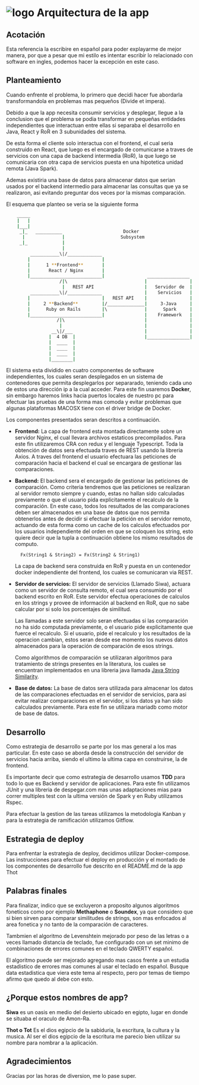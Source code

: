 # ![logo](https://github.com/LemontechSA/test-fullstack-angelo-calvo/blob/master/practical/thot-ui/src/assets/head-thot.png) Arquitectura de la app

## Acotación

Esta referencia la escribire en español para poder explayarme de mejor manera, por que a pesar que mi estilo es intentar escribir lo relacionado con software en ingles, podemos hacer la excepción en este caso.

## Planteamiento

Cuando enfrente el problema, lo primero que decidi hacer fue abordarla transformandola en problemas mas pequeños (Divide et impera). 

Debido a que la app necesita consumir servicios y desplegar, llegue a la conclusion que el problema se podia transformar en pequeñas entidades independientes que interactuan entre ellas si separaba el desarrollo en Java, React y RoR en 3 subunidades del sistema. 

De esta forma el cliente solo interactua con el frontend, el cual seria construido en React, que luego es el encargado de comunicarse a traves de servicios con una capa de backend intermedia (RoR), la que luego se comunicaria con otra capa de servicios puesta en una hipotetica unidad remota (Java Spark). 

Ademas existiria una base de datos para almacenar datos que serian usados por el backend intermedio para almacenar las consultas que ya se realizaron, asi evitando preguntar dos veces por la mismas comparación.

El esquema que planteo se veria se la siguiente forma

```bash
    _____
    |   |
    |___|
     _|_   __________                       Docker
      |              |                     Subsystem
     _|_             |  
                     |
         ___________\|/_____________
        |                           |                   
        |      1 **Frontend**       |
        |       React / Nginx       |
        |___________________________|                ________________
                    /|\                             |                |
                     |   REST API                   |   Servidor de  |
         ___________\|/_____________                |    Servicios   |
        |                           |   REST API    |                |
        |     2 **Backend**         |/______________|     3-Java     |
        |      Ruby on Rails        |\              |      Spark     |
        |___________________________|               |    Framework   |
                   /|\                              |                |
                    |                               |                |
                 __\|/___                           |                |
                |  4 DB  |                          |________________| 
                |  ____  |
                |  ____  |
                |  ____  |
                |________|

```
El sistema esta dividido en cuatro componentes de software independientes, los cuales seran desplegados en un sistema de contenedores que permita desplegarlos por separarado, teniendo cada uno de estos una dirección ip a la cual acceder. Para este fin usaremos **Docker**, sin embargo haremos links hacia puertos locales de nuestro pc para efectuar las pruebas de una forma mas comoda y evitar problemas que algunas plataformas MACOSX tiene con el driver bridge de Docker.

Los componentes presentados seran descritos a continuación.

- **Frontend:** La capa de frontend esta montada directamente sobre un servidor Nginx, el cual llevara archivos estaticos precompilados. Para este fin utilizaremos CRA con redux y el lenguaje Typescript. Toda la obtención de datos sera efectuada traves de REST usando la libreria Axios. A traves del frontend el usuario efectuara las peticiones de comparación hacia el backend el cual se encargara de gestionar las comparaciones.

- **Backend:** El backend sera el encargado de gestionar las peticiones de comparación. Como criteria tendremos que las peticiones se realizaran al servidor remoto siempre y cuando, estas no hallan sido calculadas previamente o que el usuario pida explicitamente el recalculo de la comparación. En este caso, todos los resultados de las comparaciones deben ser almacenados en una base de datos que nos permita obtenerlos antes de decidir si efectuar la petición en el servidor remoto, actuando de esta forma como un cache de los calculos efectuados por los usuarios independiente del orden en que se coloquen los string, esto quiere decir que la tupla a continuación obtiene los mismo resultados de computo.

        Fx(String1 & String2) = Fx(String2 & String1) 

  La capa de backend sera construida en RoR y puesta en un contenedor docker independiente del frontend, los cuales se comunicaran via REST.

- **Servidor de servicios:** El servidor de servicios (Llamado Siwa), actuara como un servidor de consulta remoto, el cual sera consumido por el backend escrito en RoR. Este servidor efectua operaciones de calculos en los strings y provee de información al backend en RoR, que no sabe calcular por si solo los porcentajes de similitud. 

   Las llamadas a este servidor solo seran efectuadas si las comparación no ha sido computada previamente, o el usuario pide explicitamente que fuerce el recalculo. Si el usuario, pide el recalculo y los resultados de la operacion cambian, estos seran desde ese momento los nuevos datos almacenados para la operación de comparación de esos strings. 

   Como algorithmos de comparación se utilizaran algoritmos para tratamiento de strings presentes en la literatura, los cuales se encuentran implementados en una libreria java llamada [Java String Similarity](https://github.com/tdebatty/java-string-similarity).

- **Base de datos:** La base de datos sera utilizada para almacenar los datos de las comparaciones efectuadas en el servidor de servicios, para asi evitar realizar comparaciones en el servidor, si los datos ya han sido calculados previamente. Para este fin se utilizara mariadb como motor de base de datos.

## Desarrollo

Como estrategia de desarrollo se parte por los mas general a los mas particular. En este caso se aborda desde la construcción del servidor de servicios hacia arriba, siendo el ultimo la ultima capa en construirse, la de frontend. 

Es importante decir que como estrategia de desarrollo usamos **TDD** para todo lo que es Backend y servidor de aplicaciones. Para este fin utilizamos JUnit y una libreria de despegar.com mas unas adaptaciones mias para correr multiples test con la ultima versión de Spark y en Ruby utilizamos Rspec.

Para efectuar la gestion de las tareas utilizamos la metodologia Kanban y para la estrategia de ramificación utilizamos Gitflow.

## Estrategia de deploy

Para enfrentar la estrategia de deploy, decidimos utilizar Docker-compose.
Las instrucciones para efectuar el deploy en producción y el montado de los componentes de desarrollo fue descrito en el README.md de la app Thot

## Palabras finales

Para finalizar, indico que se excluyeron a proposito algunos algoritmos foneticos como por ejemplo **Methaphone** o **Soundex**, ya que considero que si bien sirven para comparar similitudes de strings, son mas enfocados al area fonetica y no tanto de la comparación de caracteres. 

Tambmien el algoritmo de Levenshtein mejorado por peso de las letras o a veces llamado distancia de teclado, fue configurado con un set minimo de combinaciones de errores comunes en el teclado QWERTY español. 

El algoritmo puede ser mejorado agregando mas casos frente a un estudia estadistico de errores mas comunes al usar el teclado en español. Busque data estadistica que viera este tema al respecto, pero por temas de tiempo afirmo que quedo al debe con esto.

## ¿Porque estos nombres de app?

**Siwa** es un oasis en medio del desierto ubicado en egipto, lugar en donde se situaba el oraculo de Amon-Ra.

**Thot o Tot** Es el dios egipcio de la sabiduria, la escritura, la cultura y la musica. Al ser el dios egipcio de la escritura me parecio bien utilizar su nombre para nombrar a la aplicación.

## Agradecimientos

Gracias por las horas de diversion, me lo pase super.
